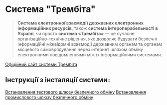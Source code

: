 # Система "Трембіта"

> **Система електронної взаємодії державних електронних інформаційних ресурсів**, також **система інтероперабельності в Україні**, чи просто **система «Трембіта»** — це сучасне організаційно-технічне рішення, яке дозволяє будувати безпечні інформаційні міжвідомчі взаємодії державним органам та органам місцевого самоврядування через інтернет шляхом обміну електронними повідомленнями між їх інформаційними системами.

[Офіційний сайт системи Трембіта](https://trembita.gov.ua/)

## Інструкції з інсталяції системи`:`

[Встановлення тестового шлюзу безпечного обміну](test-install.md)
[Встановлення промислового шлюзу безпечного обміну](prom-install.md)
